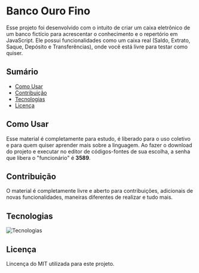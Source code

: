 # Banco Ouro Fino
Esse projeto foi desenvolvido com o intuito de criar um caixa eletrônico de um banco fictício para acrescentar o conhecimento e o repertório em JavaScript. Ele possui funcionalidades como um caixa real (Saldo, Extrato, Saque, Depósito e Transferências), onde você está livre para testar como quiser.

## Sumário

- [Como Usar](#como-usar)
- [Contribuição](#contribuição)
- [Tecnologias](#tecnologias)
- [Licença](#licença)

## Como Usar
Esse material é completamente para estudo, é liberado para o uso coletivo e para quem quiser aprender mais sobre a linguagem. Ao fazer o download do projeto e executar no editor de códigos-fontes de sua escolha, a senha que libera o "funcionário" é <b>3589</b>.

## Contribuição
O material é completamente livre e aberto para contribuições, adicionais de novas funcionalidades, maneiras diferentes de realizar e tudo mais.

## Tecnologias

![Tecnologias](https://skillicons.dev/icons?i=html,javascript)

## Licença
Lincença do MIT utilizada para este projeto.

